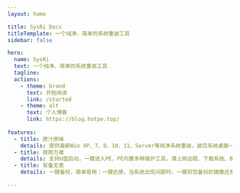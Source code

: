 ```yaml
---
layout: home

title: SysRi Docs
titleTemplate: 一个纯净、简单的系统重装工具
sidebar: false

hero:
  name: SysRi
  text: 一个纯净、简单的系统重装工具
  tagline: 
  actions:
    - theme: brand
      text: 开始阅读
      link: /started
    - theme: alt
      text: 个人博客
      link: https://blog.hotpe.top/
      
features:
  - title: 原汁原味
    details: 提供最新Win XP、7、8、10、11、Server等纯净系统重装，装完系统桌面一堆流氓软件的日子一去不复返！
  - title: 排除万难
    details: 支持U盘启动，一键进入PE，PE内置多种维护工具，课上网远程、下载系统、BitLocker解锁、MTP，兼容性极好。
  - title: 有备无患
    details: 一键备份，简单易用；一键还原，当系统出现问题时，一键将您备份的镜像还原，电脑焕发生机。

---
```

